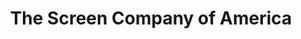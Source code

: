 ---
title: "The Screen Company of America"
url: /phoenix/the-screen-company-of-america/
shop: wholesale
---